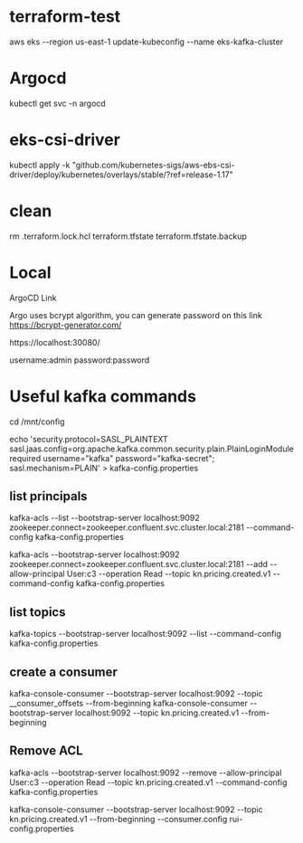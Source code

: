# terraform-test
aws eks --region us-east-1 update-kubeconfig --name eks-kafka-cluster

# Argocd
kubectl get svc -n argocd 

# eks-csi-driver
kubectl apply -k "github.com/kubernetes-sigs/aws-ebs-csi-driver/deploy/kubernetes/overlays/stable/?ref=release-1.17" 

# clean
rm .terraform.lock.hcl terraform.tfstate terraform.tfstate.backup 

# Local
ArgoCD Link

Argo uses bcrypt algorithm, you can generate password on this link
https://bcrypt-generator.com/

https://localhost:30080/

username:admin
password:password

# Useful kafka commands

cd /mnt/config

echo 'security.protocol=SASL_PLAINTEXT
sasl.jaas.config=org.apache.kafka.common.security.plain.PlainLoginModule required username="kafka" password="kafka-secret";
sasl.mechanism=PLAIN' > kafka-config.properties

## list principals
kafka-acls --list --bootstrap-server localhost:9092 zookeeper.connect=zookeeper.confluent.svc.cluster.local:2181 --command-config kafka-config.properties

kafka-acls --bootstrap-server localhost:9092 zookeeper.connect=zookeeper.confluent.svc.cluster.local:2181 --add --allow-principal User:c3 --operation Read --topic kn.pricing.created.v1 --command-config kafka-config.properties

## list topics
kafka-topics --bootstrap-server localhost:9092 --list --command-config kafka-config.properties

## create a consumer
kafka-console-consumer --bootstrap-server localhost:9092 --topic __consumer_offsets --from-beginning
kafka-console-consumer --bootstrap-server localhost:9092 --topic kn.pricing.created.v1 --from-beginning

## Remove ACL
kafka-acls --bootstrap-server localhost:9092 --remove --allow-principal User:c3 --operation Read --topic kn.pricing.created.v1 --command-config kafka-config.properties


kafka-console-consumer --bootstrap-server localhost:9092 --topic kn.pricing.created.v1 --from-beginning --consumer.config rui-config.properties